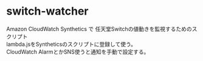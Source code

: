 # switch-watcher
Amazon CloudWatch Synthetics で 任天堂Switchの値動きを監視するためのスクリプト  
lambda.jsをSyntheticsのスクリプトに登録して使う。  
CloudWatch AlarmとかSNS使うと通知を手動で設定する。  
